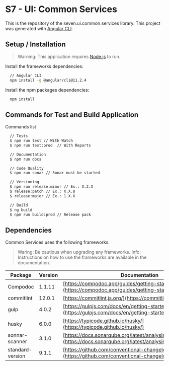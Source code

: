 # S7 - UI: Common Services

This is the repository of the seven.ui.common.services library.
This project was generated with [Angular CLI](https://github.com/angular/angular-cli).

## Setup / Installation

> Warning: This application requires [Node.js](https://nodejs.org/) to run.

Install the frameworks dependencies:

```sh
  // Angular CLI
  npm install -g @angular/cli@11.2.4
```

Install the npm packages dependencies:

```sh
  npm install
```

## Commands for Test and Build Application

Commands list

```sh
  // Tests
  $ npm run test // With Watch
  $ npm run test:prod  // With Reports

  // Documentation
  $ npm run docs

  // Code Quality
  $ npm run sonar // Sonar must be started

  // Versioning
  $ npm run release:minor // Ex.: X.2.X
  $ release:patch // Ex.: X.X.8
  $ release:major // Ex.: 1.X.X

  // Build
  $ ng build
  $ npm run build:prod // Release pack
```

## Dependencies

Common Services uses the following frameworks.

> Waring: Be cautious when upgrading any frameworks.
> Info: Instructions on how to use the frameworks are available in the documentation.

| Package          | Version | Documentation                                                                                                                  |
| ---------------- | ------- | ------------------------------------------------------------------------------------------------------------------------------ |
| Compodoc         |  1.1.11 | [https://compodoc.app/guides/getting-started.html](https://compodoc.app/guides/getting-started.html)                           |
| commitlint       | 12.0.1  | [https://commitlint.js.org/](https://commitlint.js.org/)                                                                       |
| gulp             |  4.0.2  | [https://gulpjs.com/docs/en/getting-started/quick-start](https://gulpjs.com/docs/en/getting-started/quick-start)               |
| husky            |  6.0.0  | [https://typicode.github.io/husky/](https://typicode.github.io/husky/)                                                         |
| sonnar-scanner   |  3.1.0  | [https://docs.sonarqube.org/latest/analysis/scan/sonarscanner/](https://docs.sonarqube.org/latest/analysis/scan/sonarscanner/) |
| standard-version |  9.1.1  | [https://github.com/conventional-changelog/standard-version](https://github.com/conventional-changelog/standard-version)       |
